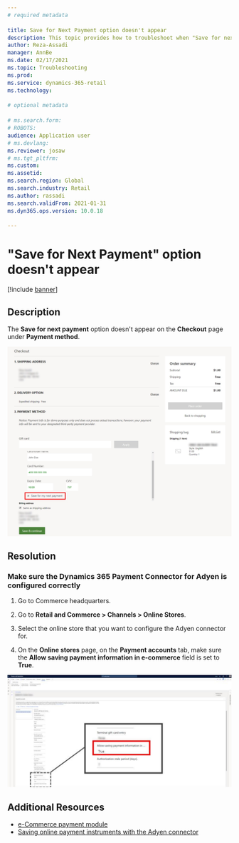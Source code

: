 ```yaml
---
# required metadata

title: Save for Next Payment option doesn't appear
description: This topic provides how to troubleshoot when "Save for next payment" doesn't appear under the payment methods options on an e-commerce site. 
author: Reza-Assadi
manager: AnnBe
ms.date: 02/17/2021
ms.topic: Troubleshooting
ms.prod: 
ms.service: dynamics-365-retail
ms.technology: 

# optional metadata

# ms.search.form: 
# ROBOTS: 
audience: Application user
# ms.devlang: 
ms.reviewer: josaw
# ms.tgt_pltfrm: 
ms.custom: 
ms.assetid: 
ms.search.region: Global
ms.search.industry: Retail
ms.author: rassadi
ms.search.validFrom: 2021-01-31
ms.dyn365.ops.version: 10.0.18

---
```


# "Save for Next Payment" option doesn't appear

[!include [banner](../../includes/banner.md)]

## Description
The **Save for next payment** option doesn't appear on the **Checkout** page under **Payment method**.

![Payment module save for next payment checkbox](media/payment-module-save-payment.jpg)

## Resolution

### Make sure the Dynamics 365 Payment Connector for Adyen is configured correctly

1. Go to Commerce headquarters.

1. Go to **Retail and Commerce > Channels > Online Stores**.

1. Select the online store that you want to configure the Adyen connector for.

1. On the **Online stores** page, on the **Payment accounts** tab, make sure the **Allow saving payment information in e-commerce** field is set to **True**.

![Payment connector save for next payment checkbox](media/payment-connector-save-payment.jpg)

## Additional Resources
- [e-Commerce payment module](../payment-module.md)
- [Saving online payment instruments with the Adyen connector](../adyen-connector-listpi.md)


